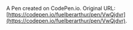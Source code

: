 # 

A Pen created on CodePen.io. Original URL: [https://codepen.io/fuelberarthur/pen/VwQjdvr](https://codepen.io/fuelberarthur/pen/VwQjdvr).

